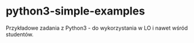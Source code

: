 # python3-simple-examples
Przykładowe zadania z Python3 - do wykorzystania w LO i nawet wśród studentów.
